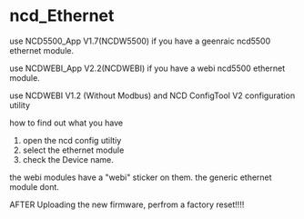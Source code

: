 # ncd_Ethernet
use NCD5500_App V1.7(NCDW5500) if you have a geenraic ncd5500 ethernet module.


use NCDWEBI_App V2.2(NCDWEBI) if you have a webi ncd5500 ethernet module.

use NCDWEBI V1.2 (Without Modbus) and NCD ConfigTool V2 configuration utility 

how to find out what you have
1. open the ncd config utiltiy
2. select the ethernet module
3. check the Device name. 

the webi modules have a "webi" sticker on them. the generic ethernet module dont.

AFTER Uploading the new firmware, perfrom a factory reset!!!!
